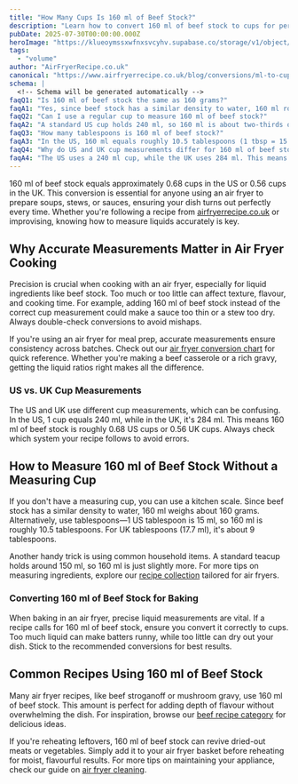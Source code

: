 ```yaml
---
title: "How Many Cups Is 160 ml of Beef Stock?"
description: "Learn how to convert 160 ml of beef stock to cups for perfect recipes every time. Get precise measurements for cooking and baking with ease."
pubDate: 2025-07-30T00:00:00.000Z
heroImage: "https://klueoymssxwfnxsvcyhv.supabase.co/storage/v1/object/public/Shmucket/how-many-cups-is-160-ml-of-beef-stock.webp"
tags:
  - "volume"
author: "AirFryerRecipe.co.uk"
canonical: "https://www.airfryerrecipe.co.uk/blog/conversions/ml-to-cups/how-many-cups-is-160-ml-of-beef-stock"
schema: |
  <!-- Schema will be generated automatically -->
faqQ1: "Is 160 ml of beef stock the same as 160 grams?"
faqA1: "Yes, since beef stock has a similar density to water, 160 ml roughly equals 160 grams. This makes it easy to measure using a kitchen scale if you don't have a measuring cup handy."
faqQ2: "Can I use a regular cup to measure 160 ml of beef stock?"
faqA2: "A standard US cup holds 240 ml, so 160 ml is about two-thirds of a cup. In the UK, a cup is 284 ml, making 160 ml just over half a cup. For accuracy, use a measuring jug or scale."
faqQ3: "How many tablespoons is 160 ml of beef stock?"
faqA3: "In the US, 160 ml equals roughly 10.5 tablespoons (1 tbsp = 15 ml). In the UK, it's about 9 tablespoons (1 tbsp = 17.7 ml). Adjust based on your region's tablespoon size."
faqQ4: "Why do US and UK cup measurements differ for 160 ml of beef stock?"
faqA4: "The US uses a 240 ml cup, while the UK uses 284 ml. This means 160 ml converts to 0.68 US cups or 0.56 UK cups. Always check which system your recipe follows to avoid mistakes."
---
```

<p>160 ml of beef stock equals approximately 0.68 cups in the US or 0.56 cups in the UK. This conversion is essential for anyone using an air fryer to prepare soups, stews, or sauces, ensuring your dish turns out perfectly every time. Whether you're following a recipe from <a href=https://www.airfryerrecipe.co.uk>airfryerrecipe.co.uk</a> or improvising, knowing how to measure liquids accurately is key.</p>  

<h2>Why Accurate Measurements Matter in Air Fryer Cooking</h2>  
<p>Precision is crucial when cooking with an air fryer, especially for liquid ingredients like beef stock. Too much or too little can affect texture, flavour, and cooking time. For example, adding 160 ml of beef stock instead of the correct cup measurement could make a sauce too thin or a stew too dry. Always double-check conversions to avoid mishaps.</p>  

<p>If you're using an air fryer for meal prep, accurate measurements ensure consistency across batches. Check out our <a href=https://www.airfryerrecipe.co.uk/air-fryer-conversion-chart>air fryer conversion chart</a> for quick reference. Whether you're making a beef casserole or a rich gravy, getting the liquid ratios right makes all the difference.</p>  

<h3>US vs. UK Cup Measurements</h3>  
<p>The US and UK use different cup measurements, which can be confusing. In the US, 1 cup equals 240 ml, while in the UK, it's 284 ml. This means 160 ml of beef stock is roughly 0.68 US cups or 0.56 UK cups. Always check which system your recipe follows to avoid errors.</p>  

<h2>How to Measure 160 ml of Beef Stock Without a Measuring Cup</h2>  
<p>If you don't have a measuring cup, you can use a kitchen scale. Since beef stock has a similar density to water, 160 ml weighs about 160 grams. Alternatively, use tablespoons—1 US tablespoon is 15 ml, so 160 ml is roughly 10.5 tablespoons. For UK tablespoons (17.7 ml), it's about 9 tablespoons.</p>  

<p>Another handy trick is using common household items. A standard teacup holds around 150 ml, so 160 ml is just slightly more. For more tips on measuring ingredients, explore our <a href=https://www.airfryerrecipe.co.uk/recipes>recipe collection</a> tailored for air fryers.</p>  

<h3>Converting 160 ml of Beef Stock for Baking</h3>  
<p>When baking in an air fryer, precise liquid measurements are vital. If a recipe calls for 160 ml of beef stock, ensure you convert it correctly to cups. Too much liquid can make batters runny, while too little can dry out your dish. Stick to the recommended conversions for best results.</p>  

<h2>Common Recipes Using 160 ml of Beef Stock</h2>  
<p>Many air fryer recipes, like beef stroganoff or mushroom gravy, use 160 ml of beef stock. This amount is perfect for adding depth of flavour without overwhelming the dish. For inspiration, browse our <a href=https://www.airfryerrecipe.co.uk/recipe-category/beef>beef recipe category</a> for delicious ideas.</p>  

<p>If you're reheating leftovers, 160 ml of beef stock can revive dried-out meats or vegetables. Simply add it to your air fryer basket before reheating for moist, flavourful results. For more tips on maintaining your appliance, check our guide on <a href=https://www.airfryerrecipe.co.uk/air-fryer-cleaner>air fryer cleaning</a>.</p>
